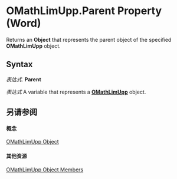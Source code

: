 
# OMathLimUpp.Parent Property (Word)

Returns an  **Object** that represents the parent object of the specified **OMathLimUpp** object.


## Syntax

 _表达式_. **Parent**

 _表达式_ A variable that represents a **[OMathLimUpp](3c7ca001-8533-52c9-5343-8a89892c0a16.md)** object.


## 另请参阅


#### 概念


[OMathLimUpp Object](3c7ca001-8533-52c9-5343-8a89892c0a16.md)
#### 其他资源


[OMathLimUpp Object Members](http://msdn.microsoft.com/library/789004f4-1c6e-de7e-484b-7da6a9d185fd%28Office.15%29.aspx)